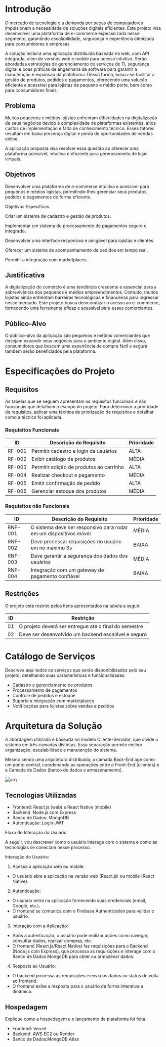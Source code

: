 # Introdução

O mercado de tecnologia e a demanda por peças de computadores impulsionam a necessidade de soluções digitais eficientes. Este projeto visa desenvolver uma plataforma de e-commerce especializada nesse segmento, garantindo escalabilidade, segurança e experiência otimizada para consumidores e empresas.

A solução incluirá uma aplicação distribuída baseada na web, com API integrada, além de versões web e mobile para acesso intuitivo. Serão abordadas estratégias de gerenciamento de serviços de TI, segurança digital e boas práticas de engenharia de software para garantir a manutenção e expansão da plataforma. Dessa forma, busca-se facilitar a gestão de produtos, pedidos e pagamentos, oferecendo uma solução eficiente e acessível para lojistas de pequeno e médio porte, bem como para consumidores finais.

## Problema
Muitos pequenos e médios lojistas enfrentam dificuldades na digitalização de seus negócios devido à complexidade de plataformas existentes, altos custos de implementação e falta de conhecimento técnico. Esses fatores resultam em baixa presença digital e perda de oportunidades de vendas online.

A aplicação proposta visa resolver essa questão ao oferecer uma plataforma acessível, intuitiva e eficiente para gerenciamento de lojas virtuais.

## Objetivos

Desenvolver uma plataforma de e-commerce intuitiva e acessível para pequenos e médios lojistas, permitindo-lhes gerenciar seus produtos, pedidos e pagamentos de forma eficiente.

Objetivos Específicos

Criar um sistema de cadastro e gestão de produtos.

Implementar um sistema de processamento de pagamentos seguro e integrado.

Desenvolver uma interface responsiva e amigável para lojistas e clientes.

Oferecer um sistema de acompanhamento de pedidos em tempo real.

Permitir a integração com marketplaces.


## Justificativa

A digitalização do comércio é uma tendência crescente e essencial para a sobrevivência dos pequenos e médios empreendimentos. Contudo, muitos lojistas ainda enfrentam barreiras tecnológicas e financeiras para ingressar nesse mercado. Este projeto busca democratizar o acesso ao e-commerce, fornecendo uma ferramenta eficaz e acessível para esses comerciantes.

## Público-Alvo

O público-alvo da aplicação são pequenos e médios comerciantes que desejam expandir seus negócios para o ambiente digital. Além disso, consumidores que buscam uma experiência de compra fácil e segura também serão beneficiados pela plataforma.

# Especificações do Projeto

## Requisitos

As tabelas que se seguem apresentam os requisitos funcionais e não funcionais que detalham o escopo do projeto. Para determinar a prioridade de requisitos, aplicar uma técnica de priorização de requisitos e detalhar como a técnica foi aplicada.

### Requisitos Funcionais

|ID    | Descrição do Requisito  | Prioridade |
|------|-----------------------------------------|----|
|RF-001| Permitir cadastro e login de usuários | ALTA | 
|RF-002| Exibir catálogo de produtos   | MÉDIA |
|RF-003| Permitir adição de produtos ao carrinho | ALTA | 
|RF-004| Realizar checkout e pagamento   | MÉDIA |
|RF-005| Emitir confirmação de pedido | ALTA | 
|RF-006| Gerenciar estoque dos produtos   | MÉDIA |

### Requisitos não Funcionais

|ID     | Descrição do Requisito  |Prioridade |
|-------|-------------------------|----|
|RNF-001| O sistema deve ser responsivo para rodar em um dispositivos móvel | MÉDIA | 
|RNF-002| Deve processar requisições do usuário em no máximo 3s |  BAIXA | 
|RNF-003| Deve garantir a segurança dos dados dos usuários | MÉDIA | 
|RNF-004| Integração com um gateway de pagamento confiável |  BAIXA | 

## Restrições

O projeto está restrito pelos itens apresentados na tabela a seguir.

|ID| Restrição                                             |
|--|-------------------------------------------------------|
|01| O projeto deverá ser entregue até o final do semestre |
|02| Deve ser desenvolvido um backend escalável e seguro   |

# Catálogo de Serviços

Descreva aqui todos os serviços que serão disponibilizados pelo seu projeto, detalhando suas características e funcionalidades.
* Cadastro e gerenciamento de produtos
* Processamento de pagamentos
* Controle de pedidos e estoque
* Suporte a integração com marketplaces
* Notificações para lojistas sobre vendas e pedidos

# Arquitetura da Solução

A abordagem utilizada é baseada no modelo Cliente-Servidor, que divide o sistema em três camadas distintas. Essa separação permite melhor organização, escalabilidade e manutenção do sistema.

Mesmo sendo uma arquitetura distribuída, a camada Back-End age como um ponto central, coordenando as operações entre o Front-End (clientes) e a Camada de Dados (banco de dados e armazenamento).

![arq](https://github.com/user-attachments/assets/b9402e05-8445-47c3-9d47-f11696e38a3d)


## Tecnologias Utilizadas

* Frontend: React.js (web) e React Native (mobile)
* Backend: Node.js com Express
* Banco de Dados: MongoDB
* Autenticação: Login JWT

Fluxo de Interação do Usuário

A seguir, vou descrever como o usuário interage com o sistema e como as tecnologias se conectam nesse processo.

Interação do Usuário:
1. Acesso à aplicação web ou mobile:

* O usuário abre a aplicação na versão web (React.js) ou mobile (React Native).

2. Autenticação:

* O usuário entra na aplicação fornecendo suas credenciais (email, Google, etc.).
* O frontend se comunica com o Firebase Authentication para validar o usuário.

3. Interação com a Aplicação:

* Após a autenticação, o usuário pode realizar ações como navegar, consultar dados, realizar compras, etc.
* O frontend (React.js/React Native) faz requisições para o Backend (Node.js com Express), que processa as requisições e interage com o Banco de Dados MongoDB para obter ou armazenar dados.

4. Resposta ao Usuário:

* O backend processa as requisições e envia os dados ou status de volta ao frontend.
* O frontend exibe a resposta para o usuário de forma interativa e dinâmica.

## Hospedagem

Explique como a hospedagem e o lançamento da plataforma foi feita.

* Frontend: Vercel 
* Backend: AWS EC2 ou Render
* Banco de Dados:MongoDB Atlas

